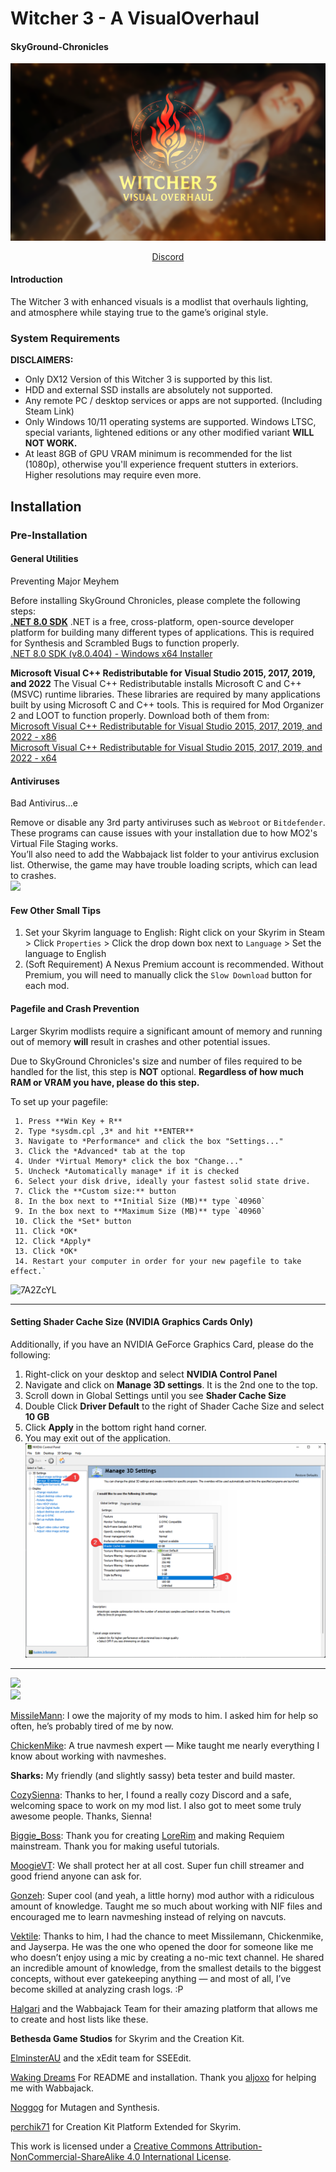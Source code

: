 # Witcher 3 - A VisualOverhaul
#### SkyGround-Chronicles

![](https://raw.githubusercontent.com/ItzIvy05/SkyGround-Chronicles/main/Resources/Witcher3/Witcher3Main.png)

<p align="center">
  <a href="https://discord.gg/FB62v6whbh">Discord</a>
</p>

#### Introduction

The Witcher 3 with enhanced visuals is a modlist that overhauls lighting, and atmosphere while staying true to the game’s original style.

### System Requirements

**DISCLAIMERS:**
- Only DX12 Version of this Witcher 3 is supported by this list.
- HDD and external SSD installs are absolutely not supported.
- Any remote PC / desktop services or apps are not supported. (Including Steam Link)
- Only Windows 10/11 operating systems are supported. Windows LTSC, special variants, lightened editions or any other modified variant **WILL NOT WORK.**
- At least 8GB of GPU VRAM minimum is recommended for the list (1080p), otherwise you'll experience frequent stutters in exteriors. Higher resolutions may require even more.

## Installation
### Pre-Installation

#### General Utilities
Preventing Major Meyhem

Before installing SkyGround Chronicles, please complete the following steps:<br/>
[**.NET 8.0 SDK**](https://dotnet.microsoft.com/en-us/download/dotnet/thank-you/sdk-8.0.404-windows-x64-installer)
.NET is a free, cross-platform, open-source developer platform for building many different types of applications. This is required for Synthesis and Scrambled Bugs to function properly.<br/>
[.NET 8.0 SDK (v8.0.404) - Windows x64 Installer](https://dotnet.microsoft.com/en-us/download/dotnet/thank-you/sdk-8.0.404-windows-x64-installer)<br/>

**Microsoft Visual C++ Redistributable for Visual Studio 2015, 2017, 2019, and 2022**
The Visual C++ Redistributable installs Microsoft C and C++ (MSVC) runtime libraries. These libraries are required by many applications built by using Microsoft C and C++ tools. This is required for Mod Organizer 2 and LOOT to function properly. Download both of them from:<br/>
[Microsoft Visual C++ Redistributable for Visual Studio 2015, 2017, 2019, and 2022 - x86](https://aka.ms/vs/17/release/vc_redist.x86.exe)<br/>
[Microsoft Visual C++ Redistributable for Visual Studio 2015, 2017, 2019, and 2022 - x64](https://aka.ms/vs/17/release/vc_redist.x64.exe)<br/>

#### Antiviruses
Bad Antivirus...e<br/>

Remove or disable any 3rd party antiviruses such as `Webroot` or `Bitdefender`. These programs can cause issues with your installation due to how MO2's Virtual File Staging works.<br/>
You’ll also need to add the Wabbajack list folder to your antivirus exclusion list. Otherwise, the game may have trouble loading scripts, which can lead to crashes.<br/>
<img src="https://i.imgur.com/raiU13r.png" />

#### Few Other Small Tips
1. Set your Skyrim language to English: Right click on your Skyrim in Steam > Click `Properties` > Click the drop down box next to `Language` > Set the language to English<br/>
2. (Soft Requirement) A Nexus Premium account is recommended. Without Premium, you will need to manually click the `Slow Download` button for each mod.

#### Pagefile and Crash Prevention

Larger Skyrim modlists require a significant amount of memory and running out of memory **will** result in crashes and other potential issues. 

Due to SkyGround Chronicles's size and number of files required to be handled for the list, this step is **NOT** optional. **Regardless of how much RAM or VRAM you have, please do this step.**

 To set up your pagefile:

     1. Press **Win Key + R**
     2. Type *sysdm.cpl ,3* and hit **ENTER**
     3. Navigate to *Performance* and click the box "Settings..."
     3. Click the *Advanced* tab at the top
     4. Under *Virtual Memory* click the box "Change..."
     5. Uncheck *Automatically manage* if it is checked
     6. Select your disk drive, ideally your fastest solid state drive.
     7. Click the **Custom size:** button
     8. In the box next to **Initial Size (MB)** type `40960`
     9. In the box next to **Maximum Size (MB)** type `40960`
     10. Click the *Set* button
     11. Click *OK*
     12. Click *Apply*
     13. Click *OK*
     14. Restart your computer in order for your new pagefile to take effect.`

<img width="430" height="603" alt="7A2ZcYL" src="https://github.com/user-attachments/assets/f5fd7ee0-202c-4cce-ae3f-4d44da71e726" />

---

#### Setting Shader Cache Size (NVIDIA Graphics Cards Only)

 Additionally, if you have an NVIDIA GeForce Graphics Card, please do the following:

 1. Right-click on your desktop and select **NVIDIA Control Panel**
 2. Navigate and click on **Manage 3D settings**. It is the 2nd one to the top.
 3. Scroll down in Global Settings until you see **Shader Cache Size**
 4. Double Click **Driver Default** to the right of Shader Cache Size and select **10 GB**
 5. Click **Apply** in the bottom right hand corner.
 6. You may exit out of the application.
![](https://raw.githubusercontent.com/iAmMe27/Tahrovin/main/img/ShaderCache.png)

---

![](https://i.imgur.com/y2T6I94.png)  
![](https://i.imgur.com/AH2BMyp.png)  

[MissileMann](https://www.nexusmods.com/skyrimspecialedition/users/51322576): I owe the majority of my mods to him. I asked him for help so often, he’s probably tired of me by now.

[ChickenMike](https://www.nexusmods.com/skyrimspecialedition/users/70500678): A true navmesh expert — Mike taught me nearly everything I know about working with navmeshes.

**Sharks:** My friendly (and slightly sassy) beta tester and build master.

[CozySienna](https://www.twitch.tv/cozysienna): Thanks to her, I found a really cozy Discord and a safe, welcoming space to work on my mod list. I also got to meet some truly awesome people. Thanks, Sienna!

[Biggie_Boss](https://www.youtube.com/@biggie_boss): Thank you for creating [LoreRim](https://www.nexusmods.com/skyrimspecialedition/mods/112590) and making Requiem mainstream. Thank you for making useful tutorials.

[MoogieVT](https://www.twitch.tv/moogievt): We shall protect her at all cost. Super fun chill streamer and good friend anyone can ask for.

[Gonzeh](https://next.nexusmods.com/profile/Gonzeh84): Super cool (and yeah, a little horny) mod author with a ridiculous amount of knowledge. Taught me so much about working with NIF files and encouraged me to learn navmeshing instead of relying on navcuts.

[Vektile](https://www.twitch.tv/vektile): Thanks to him, I had the chance to meet Missilemann, Chickenmike, and Jayserpa. He was the one who opened the door for someone like me who doesn’t enjoy using a mic by creating a no-mic text channel. He shared an incredible amount of knowledge, from the smallest details to the biggest concepts, without ever gatekeeping anything — and most of all, I’ve become skilled at analyzing crash logs. :P

[Halgari](https://www.nexusmods.com/skyrimspecialedition/users/17252164) and the Wabbajack Team for their amazing platform that allows me to create and host lists like these.

**Bethesda Game Studios** for Skyrim and the Creation Kit.

[ElminsterAU](https://www.patreon.com/ElminsterAU) and the xEdit team for SSEEdit.

[Waking Dreams](https://github.com/Oghma-Infinium/modlists) For README and installation. Thank you [aljoxo](https://next.nexusmods.com/profile/aljoxo/mods?gameId=1704) for helping me with Wabbajack.

[Noggog](https://www.nexusmods.com/skyrim/users/862590) for Mutagen and Synthesis.  

[perchik71](https://www.nexusmods.com/starfield/users/113904913) for Creation Kit Platform Extended for Skyrim.


This work is licensed under a [Creative Commons Attribution-NonCommercial-ShareAlike 4.0 International License](https://creativecommons.org/licenses/by-nc-sa/4.0/).

